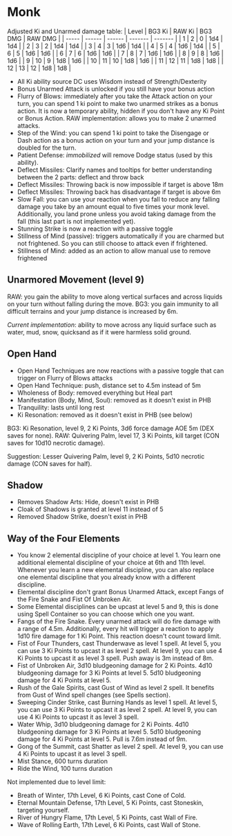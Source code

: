 # Monk

Adjusted Ki and Unarmed damage table:
| Level | BG3 Ki | RAW Ki | BG3 DMG | RAW DMG |
| ----- | ------ | ------ | ------- | ------- |
|  1    |  2     |  0     | 1d4     | 1d4     |
|  2    |  3     |  2     | 1d4     | 1d4     |
|  3    |  4     |  3     | 1d6     | 1d4     |
|  4    |  5     |  4     | 1d6     | 1d4     |
|  5    |  6     |  5     | 1d6     | 1d6     |
|  6    |  7     |  6     | 1d6     | 1d6     |
|  7    |  8     |  7     | 1d6     | 1d6     |
|  8    |  9     |  8     | 1d6     | 1d6     |
|  9    | 10     |  9     | 1d8     | 1d6     |
| 10    | 11     | 10     | 1d8     | 1d6     |
| 11    | 12     | 11     | 1d8     | 1d8     |
| 12    | 13     | 12     | 1d8     | 1d8     |

- All Ki ability source DC uses Wisdom instead of Strength/Dexterity
- Bonus Unarmed Attack is unlocked if you still have your bonus action
- Flurry of Blows: immediately after you take the Attack action on your turn, you can spend 1 ki point to make two unarmed strikes as a bonus action. It is now a temporary ability, hidden if you don't have any Ki Point or Bonus Action. RAW implementation: allows you to make 2 unarmed attacks.
- Step of the Wind: you can spend 1 ki point to take the Disengage or Dash action as a bonus action on your turn and your jump distance is doubled for the turn.
- Patient Defense: *immobilized* will remove Dodge status (used by this ability). 
- Deflect Missiles: Clarify names and tooltips for better understanding between the 2 parts: deflect and throw back
- Deflect Missiles: Throwing back is now impossible if target is above 18m
- Deflect Missiles: Throwing back has disadvantage if target is above 6m
- Slow Fall: you can use your reaction when you fall to reduce any falling damage you take by an amount equal to five times your monk level. Additionally, you land prone unless you avoid taking damage from the fall (this last part is not implemented yet).
- Stunning Strike is now a reaction with a passive toggle
- Stillness of Mind (passive): triggers automatically if you are charmed but not frightened. So you can still choose to attack even if frightened.
- Stillness of Mind: added as an action to allow manual use to remove frightened

## Unarmored Movement (level 9)
RAW: you gain the ability to move along vertical surfaces and across liquids on your turn without falling during the move.
BG3: you gain immunity to all difficult terrains and your jump distance is increased by 6m.

*Current implementation*: ability to move across any liquid surface such as water, mud, snow, quicksand as if it were harmless solid ground.

## Open Hand
- Open Hand Techniques are now reactions with a passive toggle that can trigger on Flurry of Blows attacks
- Open Hand Technique: push, distance set to 4.5m instead of 5m
- Wholeness of Body: removed everything but Heal part
- Manifestation (Body, Mind, Soul): removed as it doesn't exist in PHB
- Tranquility: lasts until long rest
- Ki Resonation: removed as it doesn't exist in PHB (see below)
 
BG3: Ki Resonation, level 9, 2 Ki Points, 3d6 force damage AOE 5m (DEX saves for none).
RAW: Quivering Palm, level 17, 3 Ki Points, kill target (CON saves for 10d10 necrotic damage).

Suggestion: Lesser Quivering Palm, level 9, 2 Ki Points, 5d10 necrotic damage (CON saves for half).

## Shadow
- Removes Shadow Arts: Hide, doesn't exist in PHB
- Cloak of Shadows is granted at level 11 instead of 5
- Removed Shadow Strike, doesn't exist in PHB

## Way of the Four Elements
- You know 2 elemental discipline of your choice at level 1. You learn one additional elemental discipline of your choice at 6th and 11th level. Whenever you learn a new elemental discipline, you can also replace one elemental discipline that you already know with a different discipline.
- Elemental discipline don't grant Bonus Unarmed Attack, except Fangs of the Fire Snake and Fist Of Unbroken Air.
- Some Elemental disciplines can be upcast at level 5 and 9, this is done using Spell Container so you can choose which one you want.
- Fangs of the Fire Snake. Every unarmed attack will do fire damage with a range of 4.5m. Additionally, every hit will trigger a reaction to apply 1d10 fire damage for 1 Ki Point. This reaction doesn't count toward limit. 
- Fist of Four Thunders, cast Thunderwave as level 1 spell. At level 5, you can use 3 Ki Points to upcast it as level 2 spell. At level 9, you can use 4 Ki Points to upcast it as level 3 spell. Push away is 3m instead of 8m.
- Fist of Unbroken Air, 3d10 bludgeoning damage for 2 Ki Points. 4d10 bludgeoning damage for 3 Ki Points at level 5. 5d10 bludgeoning damage for 4 Ki Points at level 5.
- Rush of the Gale Spirits, cast Gust of Wind as level 2 spell. It benefits from Gust of Wind spell changes (see Spells section).
- Sweeping Cinder Strike, cast Burning Hands as level 1 spell. At level 5, you can use 3 Ki Points to upcast it as level 2 spell. At level 9, you can use 4 Ki Points to upcast it as level 3 spell.
- Water Whip, 3d10 bludgeoning damage for 2 Ki Points. 4d10 bludgeoning damage for 3 Ki Points at level 5. 5d10 bludgeoning damage for 4 Ki Points at level 5. Pull is 7.6m instead of 9m.
- Gong of the Summit, cast Shatter as level 2 spell. At level 9, you can use 4 Ki Points to upcast it as level 3 spell.
- Mist Stance, 600 turns duration
- Ride the Wind, 100 turns duration

Not implemented due to level limit:
- Breath of Winter, 17th Level, 6 Ki Points, cast Cone of Cold.
- Eternal Mountain Defense, 17th Level, 5 Ki Points, cast Stoneskin, targeting yourself.
- River of Hungry Flame, 17th Level, 5 Ki Points, cast Wall of Fire.
- Wave of Rolling Earth, 17th Level, 6 Ki Points, cast Wall of Stone.

